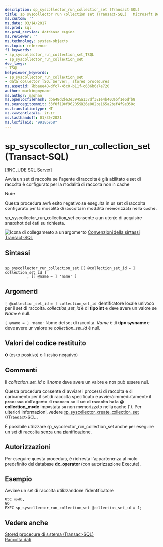 ```yaml
---
description: sp_syscollector_run_collection_set (Transact-SQL)
title: sp_syscollector_run_collection_set (Transact-SQL) | Microsoft Docs
ms.custom: ''
ms.date: 03/14/2017
ms.prod: sql
ms.prod_service: database-engine
ms.reviewer: ''
ms.technology: system-objects
ms.topic: reference
f1_keywords:
- sp_syscollector_run_collection_set_TSQL
- sp_syscollector_run_collection_set
dev_langs:
- TSQL
helpviewer_keywords:
- sp_syscollector_run_collection_set
- data collector [SQL Server], stored procedures
ms.assetid: 7bbaee48-dfc7-45c0-b11f-c636b6a7e720
author: markingmyname
ms.author: maghan
ms.openlocfilehash: dba48d2ba3e3945a137df381e4b403ebf1e6dfb8
ms.sourcegitcommit: 33f0f190f962059826e002be165a2bef4f9e350c
ms.translationtype: MT
ms.contentlocale: it-IT
ms.lasthandoff: 01/30/2021
ms.locfileid: "99185268"
---
```

# <a name="sp_syscollector_run_collection_set-transact-sql"></a>sp_syscollector_run_collection_set (Transact-SQL)
[!INCLUDE [SQL Server](../../includes/applies-to-version/sqlserver.md)]

  Avvia un set di raccolta se l'agente di raccolta è già abilitato e set di raccolta è configurato per la modalità di raccolta non in cache.  
  
> [!NOTE]  
>  Questa procedura avrà esito negativo se eseguita in un set di raccolta configurato per la modalità di raccolta in modalità memorizzata nella cache.  
  
 sp_syscollector_run_collection_set consente a un utente di acquisire snapshot dei dati su richiesta.  
  
 ![Icona di collegamento a un argomento](../../database-engine/configure-windows/media/topic-link.gif "Icona di collegamento a un argomento") [Convenzioni della sintassi Transact-SQL](../../t-sql/language-elements/transact-sql-syntax-conventions-transact-sql.md)  
  
## <a name="syntax"></a>Sintassi  
  
```  
  
sp_syscollector_run_collection_set [[ @collection_set_id = ] collection_set_id ]  
          , [[ @name = ] 'name' ]   
```  
  
## <a name="arguments"></a>Argomenti  
`[ @collection_set_id = ] collection_set_id` Identificatore locale univoco per il set di raccolta. *collection_set_id* è di **tipo int** e deve avere un valore se *Name* è null.  
  
`[ @name = ] 'name'` Nome del set di raccolta. *Name* è di **tipo sysname** e deve avere un valore se *collection_set_id* è null.  
  
## <a name="return-code-values"></a>Valori del codice restituito  
 **0** (esito positivo) o **1** (esito negativo)  
  
## <a name="remarks"></a>Commenti  
 Il *collection_set_id* o il *nome* deve avere un valore e non può essere null.  
  
 Questa procedura consente di avviare i processi di raccolta e di caricamento per il set di raccolta specificato e avvierà immediatamente il processo dell'agente di raccolta se il set di raccolta ha la **\@ collection_mode** impostata su non memorizzato nella cache (1). Per ulteriori informazioni, vedere [sp_syscollector_create_collection_set &#40;&#41;Transact-SQL ](../../relational-databases/system-stored-procedures/sp-syscollector-create-collection-set-transact-sql.md).  
  
 È possibile utilizzare sp_sycollector_run_collection_set anche per eseguire un set di raccolta senza una pianificazione.  
  
## <a name="permissions"></a>Autorizzazioni  
 Per eseguire questa procedura, è richiesta l'appartenenza al ruolo predefinito del database **dc_operator** (con autorizzazione Execute).  
  
## <a name="example"></a>Esempio  
 Avviare un set di raccolta utilizzandone l'identificatore.  
  
```  
USE msdb;  
GO  
EXEC sp_syscollector_run_collection_set @collection_set_id = 1;  
```  
  
## <a name="see-also"></a>Vedere anche  
 [Stored procedure di sistema &#40;Transact-SQL&#41;](../../relational-databases/system-stored-procedures/system-stored-procedures-transact-sql.md)   
 [Raccolta dati](../../relational-databases/data-collection/data-collection.md)  
  
  
